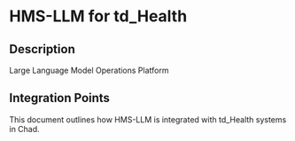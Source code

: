 # HMS-LLM for td_Health

## Description

Large Language Model Operations Platform

## Integration Points

This document outlines how HMS-LLM is integrated with td_Health systems in Chad.
